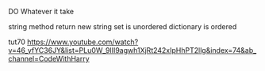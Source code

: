 DO Whatever it take

string method return new string 
set is unordered
dictionary is ordered 

tut70
https://www.youtube.com/watch?v=46_yfYC36JY&list=PLu0W_9lII9agwh1XjRt242xIpHhPT2llg&index=74&ab_channel=CodeWithHarry